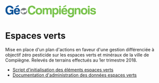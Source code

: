 ![picto](/doc/img/Logo_web-GeoCompiegnois.png)

# Espaces verts

Mise en place d'un plan d'actions en faveur d'une gestion différenciée à objectif zéro pesticide sur les espaces verts et minéraux de la ville de Compiègne. Relevés de terrains effectués au 1er trimestre 2018.

- [Script d'initialisation des éléments espaces verts](sql/init_bd_ev.sql) 
- [Documentation d'administration des données espaces verts](doc/doc_admin_bd_ev.md) 

